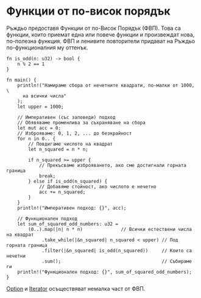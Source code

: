 # Функции от по-висок порядък 

Ръждьо предоставя Функции от по-Висок Порядък (ФВП). Това са функции, които
приемат една или повече функции и произвеждат нова, по-полезна функция. ФВП и
ленивите повторители придават на Ръждьо по-функционалния му оттенък.
```rust,editable
fn is_odd(n: u32) -> bool {
    n % 2 == 1
}

fn main() {
    println!("Намираме сбора от нечетните квадрати, по-малки от 1000, \
      на всички числа"
    );
    let upper = 1000;

    // Императивен (със заповеди) подход
    // Обявяваме променлива за съхраняване на сбора
    let mut acc = 0;
    // Изброяваме: 0, 1, 2, ... до безкрайност
    for n in 0.. {
        // Повдигаме числото на квадрат
        let n_squared = n * n;

        if n_squared >= upper {
            // Прекъсваме изброяването, ако сме достигнали горната граница
            break;
        } else if is_odd(n_squared) {
            // Добавяме стойност, ако числото е нечетно
            acc += n_squared;
        }
    }
    println!("Императивен подход: {}", acc);

    // Функционален подход
    let sum_of_squared_odd_numbers: u32 =
        (0..).map(|n| n * n)              // Всички естествени числа на квадрат
             .take_while(|&n_squared| n_squared < upper) // Под горната граница
             .filter(|&n_squared| is_odd(n_squared))     // Които са нечетни
             .sum();                                     // Събираме ги
    println!("Функционален подход: {}", sum_of_squared_odd_numbers);
}
```

[Option][option] и [Iterator][iter] осъществяват немалка част от ФВП.

[option]: https://doc.rust-lang.org/core/option/enum.Option.html
[iter]: https://doc.rust-lang.org/core/iter/trait.Iterator.html
